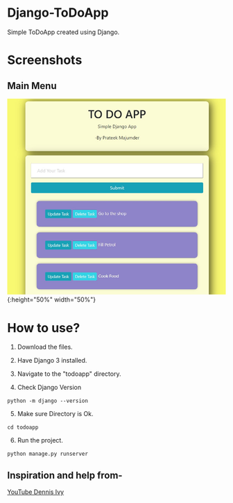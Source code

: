 # Django-ToDoApp
Simple ToDoApp created using Django.

# Screenshots
## Main Menu

![Main Menu](https://github.com/prateekmaj21/Django-ToDoApp/blob/main/Images/Main_Menu.jpg){:height="50%" width="50%"}

# How to use?

1. Download the files. 
2. Have Django 3 installed.
3. Navigate to the "todoapp" directory. 

4. Check Django Version
```
python -m django --version

```
5. Make sure Directory is Ok.

```
cd todoapp
```
6. Run the project. 
```
python manage.py runserver
```



## Inspiration and help from-
<a href="https://youtu.be/4RWFvXDUmjo" target="_blank">YouTube Dennis Ivy</a>
